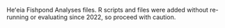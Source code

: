 Heʻeia Fishpond Analyses files. R scripts and files were added without re-running or evaluating since 2022, so proceed with caution. 
